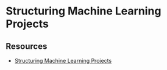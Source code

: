 # Structuring Machine Learning Projects

## Resources

- [Structuring Machine Learning Projects](https://www.coursera.org/learn/machine-learning-projects?specialization=deep-learning)